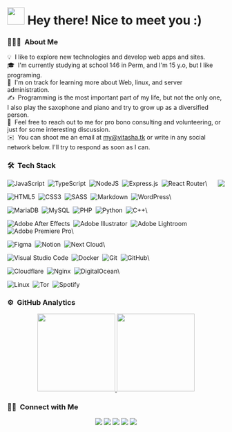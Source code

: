 <h1><img src="https://raw.githubusercontent.com/vitasha10/vitasha10/main/assets/Hand%20Wave.gif" width="40"/> Hey there! Nice to meet you :)</h1>

### 👨🏻‍💻 &nbsp;About Me

💡 &nbsp;I like to explore new technologies and develop web apps and sites.\
🎓 &nbsp;I'm currently studying at school 146 in Perm, and I'm 15 y.o, but I like programing.\
🌱 &nbsp;I'm on track for learning more about Web, linux, and server administration.\
✍️ &nbsp;Programming is the most important part of my life, but not the only one, I also play the saxophone and piano and try to grow up as a diversified person.\
💬 &nbsp;Feel free to reach out to me for pro bono consulting and volunteering, or just for some interesting discussion.\
✉️ &nbsp;You can shoot me an email at my@vitasha.tk or write in any social network below. I'll try to respond as soon as I can.

### 🛠 &nbsp;Tech Stack
<img src="https://raw.githubusercontent.com/vitasha10/vitasha10/master/assets/Night-Coding.gif" align="right"/>

![JavaScript](https://img.shields.io/badge/javascript-%23323330.svg?style=flat&logo=javascript&logoColor=%23F7DF1E)&nbsp;
![TypeScript](https://img.shields.io/badge/typescript-%23007ACC.svg?style=flat&logo=typescript&logoColor=white)&nbsp;
![NodeJS](https://img.shields.io/badge/node.js-6DA55F?style=flat&logo=node.js&logoColor=white)&nbsp;
![Express.js](https://img.shields.io/badge/express.js-%23404d59.svg?style=flat&logo=express&logoColor=%2361DAFB)&nbsp;
![React Router](https://img.shields.io/badge/React_Router-CA4245?style=flat&logo=react-router&logoColor=white)\

![HTML5](https://img.shields.io/badge/html5-%23E34F26.svg?style=flat&logo=html5&logoColor=white)&nbsp;
![CSS3](https://img.shields.io/badge/css3-%231572B6.svg?style=flat&logo=css3&logoColor=white)&nbsp;
![SASS](https://img.shields.io/badge/SASS-hotpink.svg?style=flat&logo=SASS&logoColor=white)&nbsp;
![Markdown](https://img.shields.io/badge/markdown-%23000000.svg?style=flat&logo=markdown&logoColor=white)&nbsp;
![WordPress](https://img.shields.io/badge/WordPress-%23117AC9.svg?style=flat&logo=WordPress&logoColor=white)\

![MariaDB](https://img.shields.io/badge/MariaDB-003545?style=flat&logo=mariadb&logoColor=white)&nbsp;
![MySQL](https://img.shields.io/badge/mysql-%2300f.svg?style=flat&logo=mysql&logoColor=white)&nbsp;
![PHP](https://img.shields.io/badge/php-%23777BB4.svg?style=flat&logo=php&logoColor=white)&nbsp;
![Python](https://img.shields.io/badge/Python-05122A?style=flat&logo=python)&nbsp;
![C++](https://img.shields.io/badge/c++-%2300599C.svg?style=flat&logo=c%2B%2B&logoColor=white)\

![Adobe After Effects](https://img.shields.io/badge/Adobe%20After%20Effects-9999FF.svg?style=flat&logo=Adobe%20After%20Effects&logoColor=white)&nbsp;
![Adobe Illustrator](https://img.shields.io/badge/Adobei%20Illustrator-%23FF9A00.svg?style=flat&logo=adobeillustrator&logoColor=white)&nbsp;
![Adobe Lightroom](https://img.shields.io/badge/Adobe%20Lightroom-31A8FF.svg?style=flat&logo=Adobe%20Lightroom&logoColor=white)&nbsp;
![Adobe Premiere Pro](https://img.shields.io/badge/Adobe%20Premiere%20Pro-9999FF.svg?style=flat&logo=Adobe%20Premiere%20Pro&logoColor=white)\

![Figma](https://img.shields.io/badge/figma-%23F24E1E.svg?style=flat&logo=figma&logoColor=white)&nbsp;
![Notion](https://img.shields.io/badge/Notion-%23000000.svg?style=flat&logo=notion&logoColor=white)&nbsp;
![Next Cloud](https://img.shields.io/badge/Next%20Cloud-0B94DE?style=flat&logo=nextcloud&logoColor=white)\

![Visual Studio Code](https://img.shields.io/badge/Visual%20Studio%20Code-0078d7.svg?style=flat&logo=visual-studio-code&logoColor=white)&nbsp;
![Docker](https://img.shields.io/badge/docker-%230db7ed.svg?style=flat&logo=docker&logoColor=white)&nbsp;
![Git](https://img.shields.io/badge/git-%23F05033.svg?style=flat&logo=git&logoColor=white)&nbsp;
![GitHub](https://img.shields.io/badge/github-%23121011.svg?style=flat&logo=github&logoColor=white)\

![Cloudflare](https://img.shields.io/badge/Cloudflare-F38020?style=flat&logo=Cloudflare&logoColor=white)&nbsp;
![Nginx](https://img.shields.io/badge/nginx-%23009639.svg?style=flat&logo=nginx&logoColor=white)&nbsp;
![DigitalOcean](https://img.shields.io/badge/DigitalOcean-%230167ff.svg?style=flat&logo=digitalOcean&logoColor=white)\

![Linux](https://img.shields.io/badge/Linux-FCC624?style=flat&logo=linux&logoColor=black)&nbsp;
![Tor](https://img.shields.io/badge/Tor-7D4698?style=flat&logo=Tor-Browser&logoColor=white)&nbsp;
![Spotify](https://img.shields.io/badge/Spotify-1ED760?style=flat&logo=spotify&logoColor=white)&nbsp;

### ⚙️ &nbsp;GitHub Analytics

<p align="center">
<a href="https://github.com/vitasha10">
  <img height="180em" src="https://github-readme-stats-eight-theta.vercel.app/api?username=vitasha10&show_icons=true&theme=tokyonight&include_all_commits=true&count_private=true"/>
  <img height="180em" src="https://github-readme-stats-eight-theta.vercel.app/api/top-langs/?username=vitasha10&layout=compact&langs_count=8&theme=tokyonight"/> 
</a>
</p>

### 🤝🏻 &nbsp;Connect with Me

<p align="center">
<a href="https://vitasha.tk"><img src="https://img.shields.io/badge/-vitasha.tk-3423A6?style=flat&logo=Google-Chrome&logoColor=white"/></a>
<a href="mailto:my@vitasha.tk"><img src="https://img.shields.io/badge/-my@vitasha.tk-D14836?style=flat&logo=Gmail&logoColor=white"/></a>
<a href="https://t.me/Hack2166"><img src="https://img.shields.io/badge/-Hack2166-2CA5E0?style=flat&logo=telegram&logoColor=white"/></a>
<a href="https://instagram.com/vitasha123/"><img src="https://img.shields.io/badge/-vitasha123-E4405F?style=flat&logo=Instagram&logoColor=white"/></a>
<a href="https://vk.com/vitasha123"><img src="https://img.shields.io/badge/-vitasha123-blue?style=flat&logo=VK&logoColor=white"></a>
</p>